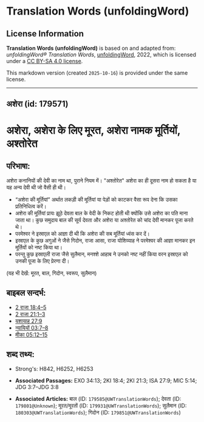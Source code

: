 # Translation Words (unfoldingWord)

## License Information

**Translation Words (unfoldingWord)** is based on and adapted from: _unfoldingWord® Translation Words_, [unfoldingWord](https://unfoldingword.org/utw), 2022, which is licensed under a [CC BY-SA 4.0 license](https://creativecommons.org/licenses/by-sa/4.0/legalcode.en).

This markdown version (created `2025-10-16`) is provided under the same license.



--------------------------------

## अशेरा (id: 179571)

अशेरा, अशेरा के लिए मूरत, अशेरा नामक मूर्तियों, अश्तोरेत
========================================================

परिभाषा:
--------

अशेरा कनानियों की देवी का नाम था, पुराने नियम में। "अश्तोरेत" अशेरा का ही दूसरा नाम हो सकता है या यह अन्य देवी थी जो वैसी ही थी।

* “अशेरा की मूर्तियां” अर्थात लकड़ी की मूर्तियां या पेड़ों को काटकर वैसा रूप देना कि उसका प्रतिनिधित्व करें।
* अशेरा की मूर्तियां प्रायः झूठे देवता बाल के वेदी के निकट होती थी क्योंकि उसे अशेरा का पति माना जाता था। कुछ समुदाय बाल की सूर्य देवता और अशेरा या अश्तोरेत को चांद देवी मानकर पूजा करते थे।
* परमेश्वर ने इस्राएल को आज्ञा दी थी कि अशेरा की सब मूर्तियां ध्वंस कर दें।
* इस्राएल के कुछ अगुओं ने जैसे गिदोन, राजा आसा, राजा योशिय्याह ने परमेश्वर की आज्ञा मानकर इन मूर्तियों को नष्ट किया था।
* परन्तु कुछ इस्राएली राजा जैसे सुलैमान, मनश्शे आहाब ने उनको नष्ट नहीं किया वरन इस्राएल को उनकी पूजा के लिए प्रेरणा दी।

(यह भी देखें: मूरत, बाल, गिदोन, स्वरूप, सुलैमान)

बाइबल सन्दर्भ:
--------------

* [2 राजा 18:4–5](https://ref.ly/2Kgs0:0)
* [2 राजा 21:1–3](https://ref.ly/2Kgs0:0)
* [यशायाह 27:9](https://ref.ly/Isa27:9)
* [न्यायियों 03:7–8](https://ref.ly/Judg3:7-Judg3:8)
* [मीका 05:12–15](https://ref.ly/Mic5:12-Mic5:15)

शब्द तथ्य:
----------

* Strong's: H842, H6252, H6253

* **Associated Passages:** EXO 34:13; 2KI 18:4; 2KI 21:3; ISA 27:9; MIC 5:14; JDG 3:7–JDG 3:8
* **Associated Articles:** बाल (ID: `179585@UWTranslationWords`); देवता (ID: `179801@Unknown`); मूरत/मूरतों (ID: `179931@UWTranslationWords`); सुलैमान (ID: `180303@UWTranslationWords`); गिदोन (ID: `179851@UWTranslationWords`)

